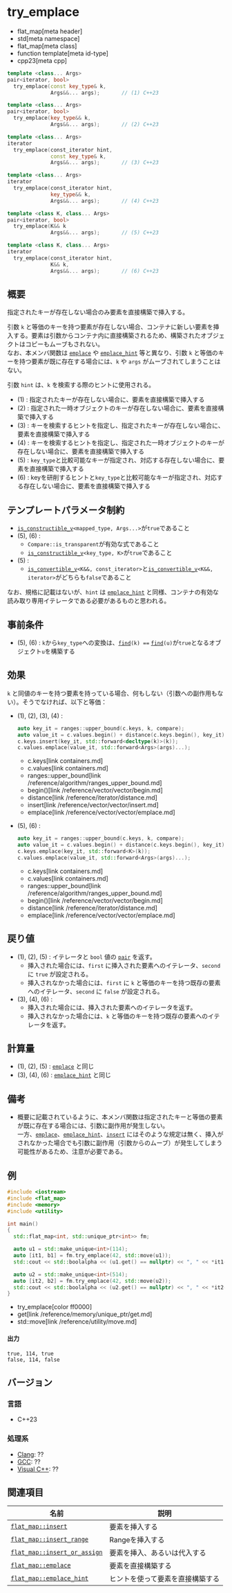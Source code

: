 # try_emplace
* flat_map[meta header]
* std[meta namespace]
* flat_map[meta class]
* function template[meta id-type]
* cpp23[meta cpp]

```cpp
template <class... Args>
pair<iterator, bool>
  try_emplace(const key_type& k,
              Args&&... args);       // (1) C++23

template <class... Args>
pair<iterator, bool>
  try_emplace(key_type&& k,
              Args&&... args);       // (2) C++23

template <class... Args>
iterator
  try_emplace(const_iterator hint,
              const key_type& k,
              Args&&... args);       // (3) C++23

template <class... Args>
iterator
  try_emplace(const_iterator hint,
              key_type&& k,
              Args&&... args);       // (4) C++23

template <class K, class... Args>
pair<iterator, bool>
  try_emplace(K&& k
              Args&&... args);       // (5) C++23

template <class K, class... Args>
iterator
  try_emplace(const_iterator hint,
              K&& k,
              Args&&... args);       // (6) C++23
```

## 概要
指定されたキーが存在しない場合のみ要素を直接構築で挿入する。

引数 `k` と等価のキーを持つ要素が存在しない場合、コンテナに新しい要素を挿入する。要素は引数からコンテナ内に直接構築されるため、構築されたオブジェクトはコピーもムーブもされない。  
なお、本メンバ関数は [`emplace`](emplace.md) や [`emplace_hint`](emplace_hint.md) 等と異なり、引数 `k` と等価のキーを持つ要素が既に存在する場合には、`k` や `args` がムーブされてしまうことはない。

引数 `hint` は、`k` を検索する際のヒントに使用される。

- (1) : 指定されたキーが存在しない場合に、要素を直接構築で挿入する
- (2) : 指定された一時オブジェクトのキーが存在しない場合に、要素を直接構築で挿入する
- (3) : キーを検索するヒントを指定し、指定されたキーが存在しない場合に、要素を直接構築で挿入する
- (4) : キーを検索するヒントを指定し、指定された一時オブジェクトのキーが存在しない場合に、要素を直接構築で挿入する
- (5) : `key_type`と比較可能なキーが指定され、対応する存在しない場合に、要素を直接構築で挿入する
- (6) : keyを研削するヒントと`key_type`と比較可能なキーが指定され、対応する存在しない場合に、要素を直接構築で挿入する


## テンプレートパラメータ制約
- [`is_constructible_v`](/reference/type_traits/is_constructible.md)`<mapped_type, Args...>`が`true`であること
- (5), (6) :
    - `Compare::is_transparent`が有効な式であること
    - [`is_constructible_v`](/reference/type_traits/is_constructible.md)`<key_type, K>`が`true`であること
- (5) :
    - [`is_convertible_v`](/reference/type_traits/is_convertible.md)`<K&&, const_iterator>`と[`is_convertible_v`](/reference/type_traits/is_convertible.md)`<K&&, iterator>`がどちらも`false`であること

なお、規格に記載はないが、`hint` は [`emplace_hint`](emplace_hint.md) と同様、コンテナの有効な読み取り専用イテレータである必要があるものと思われる。


## 事前条件
- (5), (6) : `k`から`key_type`への変換は、[`find`](find.md)`(k) ==` [`find`](find.md)`(u)`が`true`となるオブジェクト`u`を構築する


## 効果
`k` と同値のキーを持つ要素を持っている場合、何もしない（引数への副作用もない）。そうでなければ、以下と等価：

- (1), (2), (3), (4) :
    ```cpp
    auto key_it = ranges::upper_bound(c.keys, k, compare);
    auto value_it = c.values.begin() + distance(c.keys.begin(), key_it);
    c.keys.insert(key_it, std::forward<decltype(k)>(k));
    c.values.emplace(value_it, std::forward<Args>(args)...);
    ```
    * c.keys[link containers.md]
    * c.values[link containers.md]
    * ranges::upper_bound[link /reference/algorithm/ranges_upper_bound.md]
    * begin()[link /reference/vector/vector/begin.md]
    * distance[link /reference/iterator/distance.md]
    * insert[link /reference/vector/vector/insert.md]
    * emplace[link /reference/vector/vector/emplace.md]

- (5), (6) :
    ```cpp
    auto key_it = ranges::upper_bound(c.keys, k, compare);
    auto value_it = c.values.begin() + distance(c.keys.begin(), key_it);
    c.keys.emplace(key_it, std::forward<K>(k));
    c.values.emplace(value_it, std::forward<Args>(args)...);
    ```
    * c.keys[link containers.md]
    * c.values[link containers.md]
    * ranges::upper_bound[link /reference/algorithm/ranges_upper_bound.md]
    * begin()[link /reference/vector/vector/begin.md]
    * distance[link /reference/iterator/distance.md]
    * emplace[link /reference/vector/vector/emplace.md]


## 戻り値
- (1), (2), (5) : イテレータと `bool` 値の [`pair`](/reference/utility/pair.md) を返す。
    - 挿入された場合には、`first` に挿入された要素へのイテレータ、`second` に `true` が設定される。
    - 挿入されなかった場合には、`first` に `k` と等価のキーを持つ既存の要素へのイテレータ、`second` に `false` が設定される。
- (3), (4), (6) :
    - 挿入された場合には、挿入された要素へのイテレータを返す。
    - 挿入されなかった場合には、`k` と等価のキーを持つ既存の要素へのイテレータを返す。


## 計算量
- (1), (2), (5) : [`emplace`](emplace.md) と同じ
- (3), (4), (6) : [`emplace_hint`](emplace_hint.md) と同じ


## 備考
- 概要に記載されているように、本メンバ関数は指定されたキーと等価の要素が既に存在する場合には、引数に副作用が発生しない。  
    一方、[`emplace`](emplace.md)、[`emplace_hint`](emplace_hint.md)、[`insert`](insert.md) にはそのような規定は無く、挿入がされなかった場合でも引数に副作用（引数からのムーブ）が発生してしまう可能性があるため、注意が必要である。


## 例
```cpp example
#include <iostream>
#include <flat_map>
#include <memory>
#include <utility>

int main()
{
  std::flat_map<int, std::unique_ptr<int>> fm;

  auto u1 = std::make_unique<int>(114);
  auto [it1, b1] = fm.try_emplace(42, std::move(u1));
  std::cout << std::boolalpha << (u1.get() == nullptr) << ", " << *it1->second << ", " << b1 << '\n';

  auto u2 = std::make_unique<int>(514);
  auto [it2, b2] = fm.try_emplace(42, std::move(u2));
  std::cout << std::boolalpha << (u2.get() == nullptr) << ", " << *it2->second << ", " << b2 << '\n';
}
```
* try_emplace[color ff0000]
* get[link /reference/memory/unique_ptr/get.md]
* std::move[link /reference/utility/move.md]

#### 出力
```
true, 114, true
false, 114, false
```


## バージョン
### 言語
- C++23

### 処理系
- [Clang](/implementation.md#clang): ??
- [GCC](/implementation.md#gcc): ??
- [Visual C++](/implementation.md#visual_cpp): ??


## 関連項目

| 名前                                           | 説明                                       |
|------------------------------------------------|--------------------------------------------|
| [`flat_map::insert`](insert.md)                     | 要素を挿入する                             |
| [`flat_map::insert_range`](insert_range.md)         | Rangeを挿入する                            |
| [`flat_map::insert_or_assign`](insert_or_assign.md) | 要素を挿入、あるいは代入する               |
| [`flat_map::emplace`](emplace.md)                   | 要素を直接構築する                         |
| [`flat_map::emplace_hint`](emplace_hint.md)         | ヒントを使って要素を直接構築する           |
